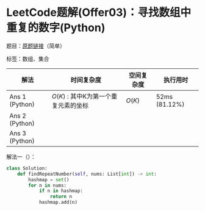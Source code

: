 # LeetCode题解(Offer03)：寻找数组中重复的数字(Python)

题目：[原题链接](https://leetcode-cn.com/problems/shu-zu-zhong-zhong-fu-de-shu-zi-lcof/)（简单）

标签：数组、集合

| 解法           | 时间复杂度                           | 空间复杂度 | 执行用时      |
| -------------- | ------------------------------------ | ---------- | ------------- |
| Ans 1 (Python) | $O(K)$ : 其中K为第一个重复元素的坐标 | $O(K)$     | 52ms (81.12%) |
| Ans 2 (Python) |                                      |            |               |
| Ans 3 (Python) |                                      |            |               |

解法一（）：

```python
class Solution:
    def findRepeatNumber(self, nums: List[int]) -> int:
        hashmap = set()
        for n in nums:
            if n in hashmap:
                return n
            hashmap.add(n)
```